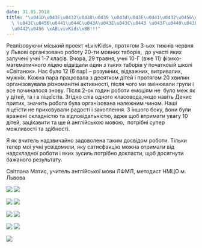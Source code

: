 ```yaml
---
date: 31.05.2018
title: "\u041D\u043E\u0432\u0438\u0439 \u0434\u043E\u0441\u0432\u0456\u0434 \u0443\
  \ \u043C\u0456\u0441\u044C\u043A\u043E\u043C\u0443 \u043F\u0440\u043E\u0435\u043A\
  \u0442\u0456 \xABLvivKids\xBB!!!"
---
```

Реалізовуючи міський проект «LvivKids», протягом 3-ьох тижнів червня у Львові організовано роботу 20-ти мовних таборів,  до участі яких залучені учні 1-7 класів. Вчора, 29 травня, учні 10-Г (вже 11) фізико-математичного ліцею відвідали один з таких таборів у початковій школі «Світанок». Нас було 12 (6 пар) – розумних, відважних, витривалих, мужніх. Кожна пара працювала з десятком дітей і протягом 20 хвилин організовувала різноманітні активності, після чого ми змінювали групи і все починалося знову. Після 2-ох годин роботи емоціям не  було меж як у дітей, та і в ліцеїстів. Згідно слів одного класовода,якщо навіть Денис  притих, значить робота була організована належним чином. Наші ліцеїсти не приховували радості і захоплення. З іншого боку, вони були вражені складністю та відповідальністю, адже щоб втримати увагу 10 дітей, зацікавити та ще й англійською мовою,  потрібні супер можливості та здібності.

Я як вчитель надзвичайно задоволена таким досвідом роботи. Тільки тепер мої учні усвідомили, яку сатисфакцію можна отримати від надскладної роботи і яких зусиль потрібно докласти, щоб досягнути бажаного результату.

Світлана Матис, учитель англійської мови ЛФМЛ, методист НМЦО м. Львова

![](/files/новий-досвід-у-міськ-33901247_1630298063755638_1804821424729227264_n.jpg)
![](/files/новий-досвід-у-міськ-33942309_1630298087088969_8351784170174808064_n.jpg)

![](/files/новий-досвід-у-міськ-33943798_1630299410422170_3028376982233546752_n.jpg)
![](/files/новий-досвід-у-міськ-33963818_1630298200422291_7574361047688019968_n.jpg)

![](/files/новий-досвід-у-міськ-33965070_1630298593755585_162935373989675008_n.jpg)
![](/files/новий-досвід-у-міськ-33986786_1630298660422245_8927792348889350144_n.jpg)

![](/files/новий-досвід-у-міськ-34031539_1630299367088841_6370025559027613696_n.jpg)
![](/files/новий-досвід-у-міськ-34047826_1630299457088832_5028114524050292736_n.jpg)

![](/files/новий-досвід-у-міськ-34063849_1630298153755629_1652814096808017920_n.jpg)